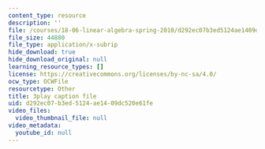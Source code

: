 ```yaml
---
content_type: resource
description: ''
file: /courses/18-06-linear-algebra-spring-2010/d292ec07b3ed5124ae1409dc520e61fe_J7DzL2_Na80.vtt
file_size: 44880
file_type: application/x-subrip
hide_download: true
hide_download_original: null
learning_resource_types: []
license: https://creativecommons.org/licenses/by-nc-sa/4.0/
ocw_type: OCWFile
resourcetype: Other
title: 3play caption file
uid: d292ec07-b3ed-5124-ae14-09dc520e61fe
video_files:
  video_thumbnail_file: null
video_metadata:
  youtube_id: null
---
```


